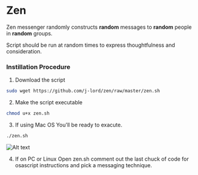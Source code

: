 # Zen
Zen messenger randomly constructs **random** messages to **random** people in **random** groups. 

Script should be run at random times to express thoughtfulness and consideration. 

### Instillation Procedure 

1. Download the script
```bash 
sudo wget https://github.com/j-lord/zen/raw/master/zen.sh
````
2. Make the script executable
```bash 
chmod u+x zen.sh
```
3. If using Mac OS
You'll be ready to exacute.
```bash 
./zen.sh
```
![Alt text](/../screenshots/zenExample1.jpg?raw=true "Optional Title")


4. If on PC or Linux
Open zen.sh comment out the last chuck of code for osascript instructions and pick a messaging technique. 
